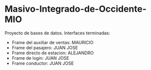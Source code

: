 # Masivo-Integrado-de-Occidente-MIO
Proyecto de bases de datos.
Interfaces terminadas:
- Frame del auxiliar de ventas: MAURICIO
- Frame del pasajero: JUAN JOSE
- Frame directo de estacion: ALEJANDRO
- Frame de login: JUAN JOSE
- Frame conductor: JUAN JOSE
